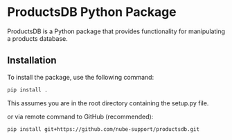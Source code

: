 # ProductsDB Python Package

ProductsDB is a Python package that provides functionality for manipulating a products database.

## Installation

To install the package, use the following command:

```bash
pip install .
```
This assumes you are in the root directory containing the setup.py file.

or via remote command to GitHub (recommended):

```bash
pip install git+https://github.com/nube-support/productsdb.git
```